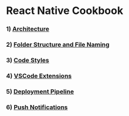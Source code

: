 # React Native Cookbook



### 1) [Architecture](architecture.md)
### 2) [Folder Structure and File Naming](folder-structure-and-file-naming.md)
### 3) [Code Styles](code-styles.md)
### 4) [VSCode Extensions](vs-code-extensions.md)
### 5) [Deployment Pipeline](deployment-pipeline.md)
### 6) [Push Notifications](push-notifications.md)
